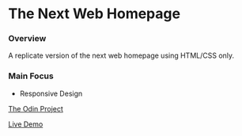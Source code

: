 # The Next Web Homepage

### Overview

A replicate version of the next web homepage using HTML/CSS only.

### Main Focus

- Responsive Design

[The Odin Project](https://www.theodinproject.com/courses/html-and-css/lessons/building-with-responsive-design)

[Live Demo](https://alex-lvl.github.io/the-next-web-homepage/)